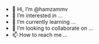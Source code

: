 - 👋 Hi, I’m @hamzammv
- 👀 I’m interested in ...
- 🌱 I’m currently learning ...
- 💞️ I’m looking to collaborate on ...
- 📫 How to reach me ...

<!---
hamzammv/hamzammv is a ✨ special ✨ repository because its `README.md` (this file) appears on your GitHub profile.
You can click the Preview link to take a look at your changes.
--->
